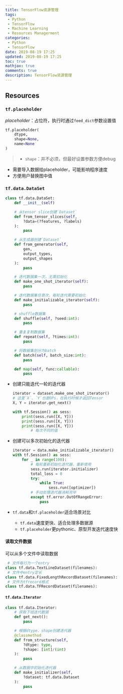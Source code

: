 ```yaml
---
title: TensorFlow资源管理
tags:
 - Python
 - TensorFlow
 - Machine Learning
 - Resources Managerment
categories:
 - Python
 - TensorFlow
date: 2019-08-19 17:25
updated: 2019-08-19 17:25
toc: true
mathjax: true
comments: true
description: TensorFlow资源管理
---
```


##	Resources

###	`tf.placeholder`

*placeholder*：占位符，执行时通过`feed_dict`参数设置值

```python
tf.placeholder(
	dtype,
	shape=None,
	name=None
)
```

> - `shape`：并不必须，但最好设置参数方便debug

-	需要导入数据给placeholder，可能影响程序速度
-	方便用户替换图中值

###	`tf.data.DataSet`

```python
class tf.data.DataSet:
	def __init__(self)

	# 从tensor slice创建`Dataset`
	def from_tensor_slices(self,
		?data=(?features, ?labels)
	):
		pass

	# 从生成器创建`Dataset`
	def from_generator(self,
		gen,
		output_types,
		output_shapes
	):
		pass

	# 迭代数据集一次，无需初始化
	def make_one_shot_iterator(self):
		pass

	# 迭代数据集任意次，每轮迭代需要初始化
	def make_initializable_iterator(self):
		pass

	# shuffle数据集
	def shuffle(self, ?seed:int):
		pass

	# 重复复制数据集
	def repeat(self, ?times:int):
		pass

	# 将数据集划分为batch
	def batch(self, batch_size:int):
		pass

	def map(self, func:callable):
		pass
```

-	创建只能迭代一轮的迭代器

	```python
	iterator = dataset.make_one_shot_iterator()
	# 这里`X`、`Y`也是OPs，在执行时候才返回Tensor
	X, Y = iterator.get_next()

	with tf.Session() as sess:
		print(sess.run([X, Y]))
		print(sess.run([X, Y]))
		print(sess.run([X, Y]))
			# 每次不同的值
	```

-	创建可以多次初始化的迭代器

	```python
	iterator = data.make_initializable_iterator()
	with tf.Session() as sess:
		for _ in range(100):
			# 每轮重新初始化迭代器，重新使用
			sess.run(iterator.initializer)
			total_loss = 0
			try:
				while True:
					sess.run([optimizer])
			# 手动处理迭代器消耗完毕
			except tf.error.OutOfRangeError:
				pass
	```

-	`tf.data`和`tf.placeholder`适合场景对比
	-	`tf.data`速度更快、适合处理多数据源
	-	`tf.placeholder`更pythonic、原型开发迭代速度快

####	读取文件数据

可以从多个文件中读取数据

```python
 # 文件每行为一个entry
class tf.data.TextLineDataset(filenames):
 # 文件中entry定长
class tf.data.FixedLengthRecordDataset(filenames):
 # 文件为tfrecord格式
class tf.data.TFRecordDataset(filenames):
```

####	`tf.data.Iterator`

```python
class tf.data.Iterator:
	# 获取下组迭代数据
	def get_next():
		pass

	# 根据dtype、shape创建迭代器
	@classmethod
	def from_structure(self,
		?dtype: type,
		?shape: [int]/(int)
	):
		pass

	# 从数据中初始化迭代器
	def make_initializer(self,
		?dataset: tf.data.Dataset
	):
		pass
```

